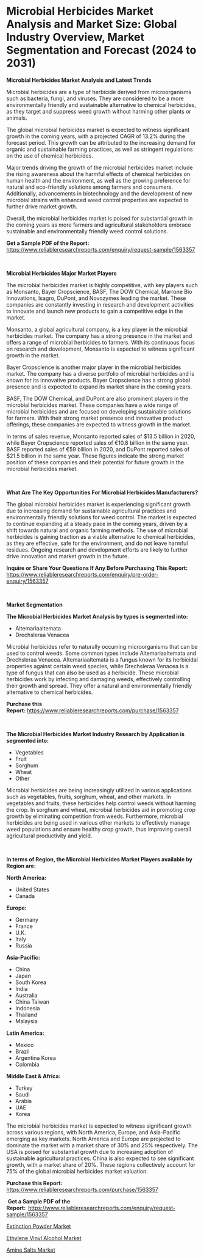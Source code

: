 <p><h1>Microbial Herbicides Market Analysis and Market Size: Global Industry Overview, Market Segmentation and Forecast (2024 to 2031)</h1></p><p><strong>Microbial Herbicides Market Analysis and Latest Trends</strong></p>
<p><p>Microbial herbicides are a type of herbicide derived from microorganisms such as bacteria, fungi, and viruses. They are considered to be a more environmentally friendly and sustainable alternative to chemical herbicides, as they target and suppress weed growth without harming other plants or animals.</p><p>The global microbial herbicides market is expected to witness significant growth in the coming years, with a projected CAGR of 13.2% during the forecast period. This growth can be attributed to the increasing demand for organic and sustainable farming practices, as well as stringent regulations on the use of chemical herbicides.</p><p>Major trends driving the growth of the microbial herbicides market include the rising awareness about the harmful effects of chemical herbicides on human health and the environment, as well as the growing preference for natural and eco-friendly solutions among farmers and consumers. Additionally, advancements in biotechnology and the development of new microbial strains with enhanced weed control properties are expected to further drive market growth.</p><p>Overall, the microbial herbicides market is poised for substantial growth in the coming years as more farmers and agricultural stakeholders embrace sustainable and environmentally friendly weed control solutions.</p></p>
<p><strong>Get a Sample PDF of the Report:&nbsp;</strong> <a href="https://www.reliableresearchreports.com/enquiry/request-sample/1563357">https://www.reliableresearchreports.com/enquiry/request-sample/1563357</a></p>
<p>&nbsp;</p>
<p><strong>Microbial Herbicides Major Market Players</strong></p>
<p><p>The microbial herbicides market is highly competitive, with key players such as Monsanto, Bayer Cropscience, BASF, The DOW Chemical, Marrone Bio Innovations, Isagro, DuPont, and Novozymes leading the market. These companies are constantly investing in research and development activities to innovate and launch new products to gain a competitive edge in the market.</p><p>Monsanto, a global agricultural company, is a key player in the microbial herbicides market. The company has a strong presence in the market and offers a range of microbial herbicides to farmers. With its continuous focus on research and development, Monsanto is expected to witness significant growth in the market.</p><p>Bayer Cropscience is another major player in the microbial herbicides market. The company has a diverse portfolio of microbial herbicides and is known for its innovative products. Bayer Cropscience has a strong global presence and is expected to expand its market share in the coming years.</p><p>BASF, The DOW Chemical, and DuPont are also prominent players in the microbial herbicides market. These companies have a wide range of microbial herbicides and are focused on developing sustainable solutions for farmers. With their strong market presence and innovative product offerings, these companies are expected to witness growth in the market.</p><p>In terms of sales revenue, Monsanto reported sales of $13.5 billion in 2020, while Bayer Cropscience reported sales of €10.8 billion in the same year. BASF reported sales of €59 billion in 2020, and DuPont reported sales of $21.5 billion in the same year. These figures indicate the strong market position of these companies and their potential for future growth in the microbial herbicides market.</p></p>
<p>&nbsp;</p>
<p><strong>What Are The Key Opportunities For Microbial Herbicides Manufacturers?</strong></p>
<p><p>The global microbial herbicides market is experiencing significant growth due to increasing demand for sustainable agricultural practices and environmentally friendly solutions for weed control. The market is expected to continue expanding at a steady pace in the coming years, driven by a shift towards natural and organic farming methods. The use of microbial herbicides is gaining traction as a viable alternative to chemical herbicides, as they are effective, safe for the environment, and do not leave harmful residues. Ongoing research and development efforts are likely to further drive innovation and market growth in the future.</p></p>
<p><strong>Inquire or Share Your Questions If Any Before Purchasing This Report:</strong> <a href="https://www.reliableresearchreports.com/enquiry/pre-order-enquiry/1563357">https://www.reliableresearchreports.com/enquiry/pre-order-enquiry/1563357</a></p>
<p>&nbsp;</p>
<p><strong>Market Segmentation</strong></p>
<p><strong>The Microbial Herbicides Market Analysis by types is segmented into:</strong></p>
<p><ul><li>Altemariaaltemata</li><li>Drechsleraa Venacea</li></ul></p>
<p><p>Microbial herbicides refer to naturally occurring microorganisms that can be used to control weeds. Some common types include Altemariaaltemata and Drechsleraa Venacea. Altemariaaltemata is a fungus known for its herbicidal properties against certain weed species, while Drechsleraa Venacea is a type of fungus that can also be used as a herbicide. These microbial herbicides work by infecting and damaging weeds, effectively controlling their growth and spread. They offer a natural and environmentally friendly alternative to chemical herbicides.</p></p>
<p><strong>Purchase this Report:&nbsp;</strong><a href="https://www.reliableresearchreports.com/purchase/1563357">https://www.reliableresearchreports.com/purchase/1563357</a></p>
<p>&nbsp;</p>
<p><strong>The Microbial Herbicides Market Industry Research by Application is segmented into:</strong></p>
<p><ul><li>Vegetables</li><li>Fruit</li><li>Sorghum</li><li>Wheat</li><li>Other</li></ul></p>
<p><p>Microbial herbicides are being increasingly utilized in various applications such as vegetables, fruits, sorghum, wheat, and other markets. In vegetables and fruits, these herbicides help control weeds without harming the crop. In sorghum and wheat, microbial herbicides aid in promoting crop growth by eliminating competition from weeds. Furthermore, microbial herbicides are being used in various other markets to effectively manage weed populations and ensure healthy crop growth, thus improving overall agricultural productivity and yield.</p></p>
<p>&nbsp;</p>
<p><strong>In terms of Region, the Microbial Herbicides Market Players available by Region are:</strong></p>
<p>
    <p> <strong> North America: </strong>
        <ul>
            <li>United States</li>
            <li>Canada</li>
        </ul>
        </p> 
    <p> <strong> Europe: </strong>
        <ul>
            <li>Germany</li>
            <li>France</li>
            <li>U.K.</li>
            <li>Italy</li>
            <li>Russia</li>
        </ul>
        </p> 
    <p> <strong> Asia-Pacific: </strong>
        <ul>
            <li>China</li>
            <li>Japan</li>
            <li>South Korea</li>
            <li>India</li>
            <li>Australia</li>
            <li>China Taiwan</li>
            <li>Indonesia</li>
            <li>Thailand</li>
            <li>Malaysia</li>
        </ul>
        </p> 
    <p> <strong> Latin America: </strong>
        <ul>
            <li>Mexico</li>
            <li>Brazil</li>
            <li>Argentina Korea</li>
            <li>Colombia</li>
        </ul>
        </p> 
    <p> <strong> Middle East & Africa: </strong>
        <ul>
            <li>Turkey</li>
            <li>Saudi</li>
            <li>Arabia</li>
            <li>UAE</li>
            <li>Korea</li>
        </ul>
    </p>
    </p>
<p><p>The microbial herbicides market is expected to witness significant growth across various regions, with North America, Europe, and Asia-Pacific emerging as key markets. North America and Europe are projected to dominate the market with a market share of 30% and 25% respectively. The USA is poised for substantial growth due to increasing adoption of sustainable agricultural practices. China is also expected to see significant growth, with a market share of 20%. These regions collectively account for 75% of the global microbial herbicides market valuation.</p></p>
<p><strong>Purchase this Report: </strong><a href="https://www.reliableresearchreports.com/purchase/1563357">https://www.reliableresearchreports.com/purchase/1563357</a></p>
<p>&nbsp;<strong>Get a Sample PDF of the Report:&nbsp;&nbsp;</strong><a href="https://www.reliableresearchreports.com/enquiry/request-sample/1563357">https://www.reliableresearchreports.com/enquiry/request-sample/1563357</a></p>
<p><strong></strong></p>
<p><p><a href="https://github.com/brentleyjimmiealvaradoz4l1rea/Market-Research-Report-List-1/blob/main/extinction-powder-market.md">Extinction Powder Market</a></p><p><a href="https://github.com/eeaveuhhh/Market-Research-Report-List-1/blob/main/ethylene-vinyl-alcohol-market.md">Ethylene Vinyl Alcohol Market</a></p><p><a href="https://github.com/Angelnienowdseej3e45z3p8c/Market-Research-Report-List-1/blob/main/amine-salts-market.md">Amine Salts Market</a></p></p>